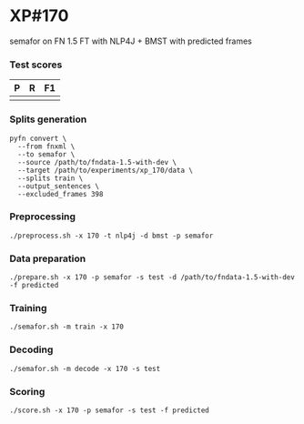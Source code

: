 # XP\#170

semafor on FN 1.5 FT with NLP4J + BMST with predicted frames

### Test scores
| P | R | F1 |
| --- | --- | --- |
|  |  |  |

### Splits generation
```
pyfn convert \
  --from fnxml \
  --to semafor \
  --source /path/to/fndata-1.5-with-dev \
  --target /path/to/experiments/xp_170/data \
  --splits train \
  --output_sentences \
  --excluded_frames 398
```

### Preprocessing
```
./preprocess.sh -x 170 -t nlp4j -d bmst -p semafor
```

### Data preparation
```
./prepare.sh -x 170 -p semafor -s test -d /path/to/fndata-1.5-with-dev -f predicted
```

### Training
```
./semafor.sh -m train -x 170
```

### Decoding
```
./semafor.sh -m decode -x 170 -s test
```

### Scoring
```
./score.sh -x 170 -p semafor -s test -f predicted
```
